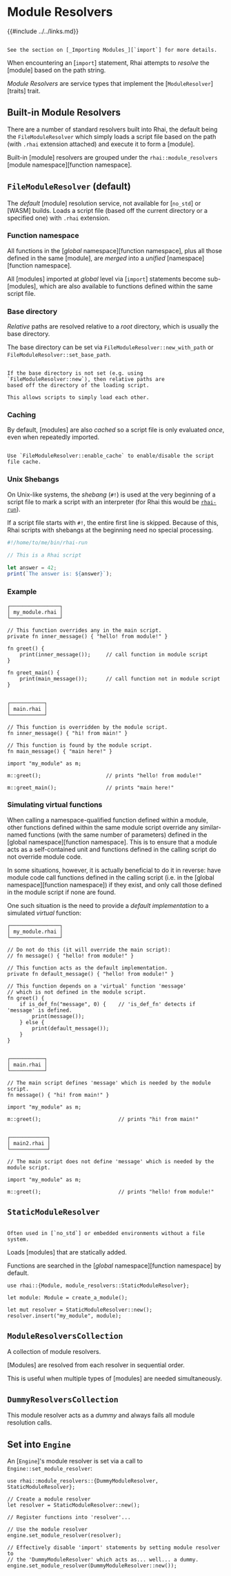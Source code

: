 Module Resolvers
================

{{#include ../../links.md}}

~~~admonish info.side.wide "`import` statements"

See the section on [_Importing Modules_][`import`] for more details.
~~~

When encountering an [`import`] statement, Rhai attempts to _resolve_ the [module] based on the path string.

_Module Resolvers_ are service types that implement the [`ModuleResolver`][traits] trait.


Built-in Module Resolvers
------------------------

There are a number of standard resolvers built into Rhai, the default being the `FileModuleResolver`
which simply loads a script file based on the path (with `.rhai` extension attached) and execute it
to form a [module].

Built-in [module] resolvers are grouped under the `rhai::module_resolvers`
[module namespace][function namespace].


`FileModuleResolver` (default)
-----------------------------

The _default_ [module] resolution service, not available for [`no_std`] or [WASM] builds.
Loads a script file (based off the current directory or a specified one) with `.rhai` extension.

### Function namespace

All functions in the [_global_ namespace][function namespace], plus all those defined in the same
[module], are _merged_ into a _unified_ [namespace][function namespace].

All [modules] imported at _global_ level via [`import`] statements become sub-[modules],
which are also available to functions defined within the same script file.

### Base directory

_Relative_ paths are resolved relative to a _root_ directory, which is usually the base directory.

The base directory can be set via `FileModuleResolver::new_with_path` or `FileModuleResolver::set_base_path`.

```admonish tip.small "Tip: No base directory"

If the base directory is not set (e.g. using `FileModuleResolver::new`), then relative paths are
based off the directory of the loading script.

This allows scripts to simply load each other.
```

### Caching

By default, [modules] are also _cached_ so a script file is only evaluated _once_, even when
repeatedly imported.

```admonish tip.small "Tip: Enable/disable caching"

Use `FileModuleResolver::enable_cache` to enable/disable the script file cache.
```

### Unix Shebangs

On Unix-like systems, the _shebang_ (`#!`) is used at the very beginning of a script file to mark a
script with an interpreter (for Rhai this would be [`rhai-run`]({{rootUrl}}/start/bin.md)).

If a script file starts with `#!`, the entire first line is skipped.
Because of this, Rhai scripts with shebangs at the beginning need no special processing.

```js
#!/home/to/me/bin/rhai-run

// This is a Rhai script

let answer = 42;
print(`The answer is: ${answer}`);
```

### Example

```rust,no_run
┌────────────────┐
│ my_module.rhai │
└────────────────┘

// This function overrides any in the main script.
private fn inner_message() { "hello! from module!" }

fn greet() {
    print(inner_message());     // call function in module script
}

fn greet_main() {
    print(main_message());      // call function not in module script
}


┌───────────┐
│ main.rhai │
└───────────┘

// This function is overridden by the module script.
fn inner_message() { "hi! from main!" }

// This function is found by the module script.
fn main_message() { "main here!" }

import "my_module" as m;

m::greet();                     // prints "hello! from module!"

m::greet_main();                // prints "main here!"
```

### Simulating virtual functions

When calling a namespace-qualified function defined within a module, other functions defined within
the same module script override any similar-named functions (with the same number of parameters)
defined in the [global namespace][function namespace].  This is to ensure that a module acts as a
self-contained unit and functions defined in the calling script do not override module code.

In some situations, however, it is actually beneficial to do it in reverse: have module code call
functions defined in the calling script (i.e. in the [global namespace][function namespace]) if they
exist, and only call those defined in the module script if none are found.

One such situation is the need to provide a _default implementation_ to a simulated _virtual_ function:

```rust,no_run
┌────────────────┐
│ my_module.rhai │
└────────────────┘

// Do not do this (it will override the main script):
// fn message() { "hello! from module!" }

// This function acts as the default implementation.
private fn default_message() { "hello! from module!" }

// This function depends on a 'virtual' function 'message'
// which is not defined in the module script.
fn greet() {
    if is_def_fn("message", 0) {    // 'is_def_fn' detects if 'message' is defined.
        print(message());
    } else {
        print(default_message());
    }
}


┌───────────┐
│ main.rhai │
└───────────┘

// The main script defines 'message' which is needed by the module script.
fn message() { "hi! from main!" }

import "my_module" as m;

m::greet();                         // prints "hi! from main!"


┌────────────┐
│ main2.rhai │
└────────────┘

// The main script does not define 'message' which is needed by the module script.

import "my_module" as m;

m::greet();                         // prints "hello! from module!"
```


`StaticModuleResolver`
---------------------

```admonish tip.side.wide "Tip: Typical usage"

Often used in [`no_std`] or embedded environments without a file system.
```

Loads [modules] that are statically added.

Functions are searched in the [_global_ namespace][function namespace] by default.

```rust,no_run
use rhai::{Module, module_resolvers::StaticModuleResolver};

let module: Module = create_a_module();

let mut resolver = StaticModuleResolver::new();
resolver.insert("my_module", module);
```


`ModuleResolversCollection`
--------------------------

A collection of module resolvers.

[Modules] are resolved from each resolver in sequential order.

This is useful when multiple types of [modules] are needed simultaneously.


`DummyResolversCollection`
-------------------------

This module resolver acts as a _dummy_ and always fails all module resolution calls.


Set into `Engine`
-----------------

An [`Engine`]'s module resolver is set via a call to `Engine::set_module_resolver`:

```rust,no_run
use rhai::module_resolvers::{DummyModuleResolver, StaticModuleResolver};

// Create a module resolver
let resolver = StaticModuleResolver::new();

// Register functions into 'resolver'...

// Use the module resolver
engine.set_module_resolver(resolver);

// Effectively disable 'import' statements by setting module resolver to
// the 'DummyModuleResolver' which acts as... well... a dummy.
engine.set_module_resolver(DummyModuleResolver::new());
```
